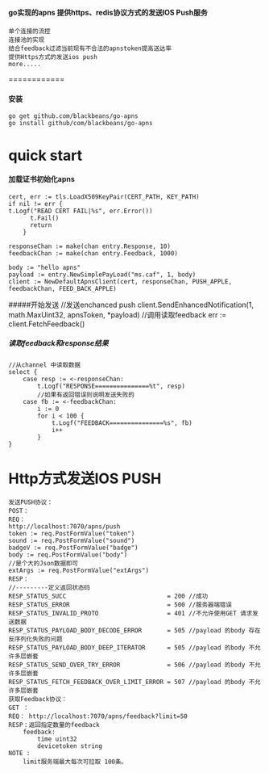 #### go实现的apns 提供https、redis协议方式的发送IOS Push服务
    单个连接的流控
    连接池的实现
    结合feedback过滤当前现有不合法的apnstoken提高送达率
    提供Https方式的发送ios push
    more.....

============
#### 安装
    go get github.com/blackbeans/go-apns
    go install github/com/blackbeans/go-apns

quick start
============

#### 加载证书初始化apns
    cert, err := tls.LoadX509KeyPair(CERT_PATH, KEY_PATH)
    if nil != err {
    t.Logf("READ CERT FAIL|%s", err.Error())
		  t.Fail()
		  return
		}

	responseChan := make(chan entry.Response, 10)
	feedbackChan := make(chan entry.Feedback, 1000)

	body := "hello apns"
	payload := entry.NewSimplePayLoad("ms.caf", 1, body)
	client := NewDefaultApnsClient(cert, responseChan, PUSH_APPLE, feedbackChan, FEED_BACK_APPLE)
	
	
#####开始发送
	//发送enchanced push
	client.SendEnhancedNotification(1, math.MaxUint32, apnsToken, *payload)
	//调用读取feedback
	err := client.FetchFeedback()
	
##### 读取feedback和response结果

	//从channel 中读取数据
	select {
		case resp := <-responseChan:
			t.Logf("RESPONSE===============%t", resp)
			//如果有返回错误则说明发送失败的
		case fb := <-feedbackChan:
			i := 0
			for i < 100 {
				t.Logf("FEEDBACK===============%s", fb)
				i++
			}
	}
	
	

Http方式发送IOS PUSH
===================
    发送PUSH协议：
    POST：
    REQ：
    http://localhost:7070/apns/push
    token := req.PostFormValue("token") 
    sound := req.PostFormValue("sound")
    badgeV := req.PostFormValue("badge")
    body := req.PostFormValue("body")
    //是个大的Json数据即可
    extArgs := req.PostFormValue("extArgs")
    RESP：
    //---------定义返回状态码
    RESP_STATUS_SUCC                            = 200 //成功
    RESP_STATUS_ERROR                           = 500 //服务器端错误
    RESP_STATUS_INVALID_PROTO                   = 401 //不允许使用GET 请求发送数据
    RESP_STATUS_PAYLOAD_BODY_DECODE_ERROR       = 505 //payload 的body 存在反序列化失败的问题
    RESP_STATUS_PAYLOAD_BODY_DEEP_ITERATOR      = 505 //payload 的body 不允许多层嵌套
    RESP_STATUS_SEND_OVER_TRY_ERROR             = 506 //payload 的body 不允许多层嵌套
    RESP_STATUS_FETCH_FEEDBACK_OVER_LIMIT_ERROR = 507 //payload 的body 不允许多层嵌套
    获取Feedback协议：
    GET ：
    REQ： http://localhost:7070/apns/feedback?limit=50
    RESP：返回指定数量的feedback 
        feedback: 
            time uint32
            devicetoken string
    NOTE :
        limit服务端最大每次可拉取 100条。








